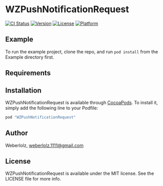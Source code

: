 # WZPushNotificationRequest

[![CI Status](http://img.shields.io/travis/Weberlolz/WZPushNotificationRequest.svg?style=flat)](https://travis-ci.org/Weberlolz/WZPushNotificationRequest)
[![Version](https://img.shields.io/cocoapods/v/WZPushNotificationRequest.svg?style=flat)](http://cocoapods.org/pods/WZPushNotificationRequest)
[![License](https://img.shields.io/cocoapods/l/WZPushNotificationRequest.svg?style=flat)](http://cocoapods.org/pods/WZPushNotificationRequest)
[![Platform](https://img.shields.io/cocoapods/p/WZPushNotificationRequest.svg?style=flat)](http://cocoapods.org/pods/WZPushNotificationRequest)

## Example

To run the example project, clone the repo, and run `pod install` from the Example directory first.

## Requirements

## Installation

WZPushNotificationRequest is available through [CocoaPods](http://cocoapods.org). To install
it, simply add the following line to your Podfile:

```ruby
pod "WZPushNotificationRequest"
```

## Author

Weberlolz, weberlolz.1111@gmail.com

## License

WZPushNotificationRequest is available under the MIT license. See the LICENSE file for more info.
